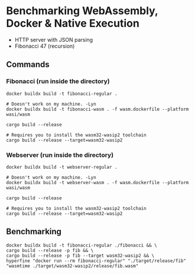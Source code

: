 # Benchmarking WebAssembly, Docker & Native Execution

- HTTP server with JSON parsing
- Fibonacci 47 (recursion)

## Commands

### Fibonacci (run inside the directory)

```
docker buildx build -t fibonacci-regular .

# Doesn't work on my machine. -Lyn
docker buildx build -t fibonacci-wasm . -f wasm.dockerfile --platform wasi/wasm

cargo build --release

# Requires you to install the wasm32-wasip2 toolchain
cargo build --release --target=wasm32-wasip2
```

### Webserver (run inside the directory)

```
docker buildx build -t webserver-regular .

# Doesn't work on my machine. -Lyn
docker buildx build -t webserver-wasm . -f wasm.dockerfile --platform wasi/wasm

cargo build --release

# Requires you to install the wasm32-wasip2 toolchain
cargo build --release --target=wasm32-wasip2
```

## Benchmarking

```
docker buildx build -t fibonacci-regular ./fibonacci && \
cargo build --release -p fib && \
cargo build --release -p fib --target wasm32-wasip2 && \
hyperfine "docker run --rm fibonacci-regular" "./target/release/fib" "wasmtime ./target/wasm32-wasip2/release/fib.wasm"
```